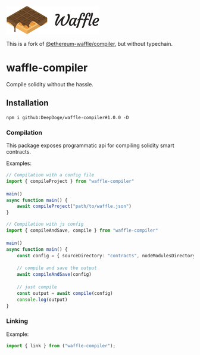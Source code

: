 ![Ethereum Waffle](https://raw.githubusercontent.com/EthWorks/Waffle/master/docs/source/logo.png)

This is a fork of [@ethereum-waffle/compiler](https://github.com/TrueFiEng/Waffle), but without typechain.

# waffle-compiler

Compile solidity without the hassle.

## Installation

```
npm i github:DeepDoge/waffle-compiler#1.0.0 -D
```

### Compilation

This package exposes programmatic api for compiling solidity smart contracts.

Examples:

```ts
// Compilation with a config file
import { compileProject } from "waffle-compiler"

main()
async function main() {
	await compileProject("path/to/waffle.json")
}
```

```ts
// Compilation with js config
import { compileAndSave, compile } from "waffle-compiler"

main()
async function main() {
	const config = { sourceDirectory: "contracts", nodeModulesDirectory: "node_modules" }

	// compile and save the output
	await compileAndSave(config)

	// just compile
	const output = await compile(config)
	console.log(output)
}
```

### Linking

Example:

```ts
import { link } from ("waffle-compiler");
```
